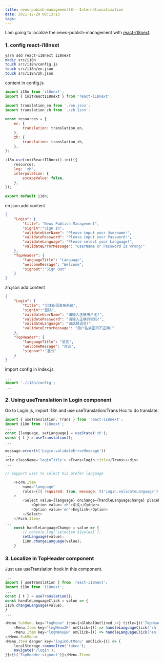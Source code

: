 ```yaml
---
title: news-pubish-management(8)--Internationalization
date: 2021-12-29 08:13:13
tags:
---
```

I am going to localize the news-publish-management with [react-i18next](https://react.i18next.com/).

### 1. config react-i18next
```bash
yarn add react-i18next i18next
mkdir src/i18n
touch src/i18n/config.js
touch src/i18n/en.json
touch src/i18n/zh.json
```
content in config.js
```javascript
import i18n from 'i18next';
import { initReactI18next } from 'react-i18next';
 
import translation_en from './en.json';
import translation_zh from './zh.json';
 
const resources = {
    en: {
        translation: translation_en,
    },
    zh: {
        translation: translation_zh,
    },
};
 
i18n.use(initReactI18next).init({
    resources,
    lng: 'zh',
    interpolation: {
        escapeValue: false,
    },
});
 
export default i18n;
```

en.json add content
```json
{
    "Login": {
        "title": "News Publish Management",
        "signin":"Sign In",
        "validateUserName": "Please input your Username!",
        "validatePassword": "Please input your Password!",
        "validateLanguage": "Please select your Language!",
        "validateErrorMessage": "UserName or Password is wrong!"
    },
    "TopHeader": {
        "languageTitle": "Language",
        "welcomeMessage": "Welcome",
        "signout":"Sign Out"
    }
}
```
zh.json add content
```json
{
    "Login": {
        "title": "全球新闻发布系统",
        "signin":"登陆",
        "validateUserName": "请输入正确用户名!",
        "validatePassword": "请输入正确的密码!",
        "validateLanguage": "请选择语言!",
        "validateErrorMessage": "用户名或密码不正确!"
    },
    "TopHeader": {
        "languageTitle": "语言",
        "welcomeMessage": "欢迎",
        "signout":"退出"
    }
}
```
import config in index.js
``` javascript
...
import './i18n/config';
...
```
### 2. Using useTranslation in Login component
Go to Login.js, import i18n and use useTranslation/Trans Hoc to do translate.
```javascript
import { useTranslation, Trans } from 'react-i18next';
import i18n from 'i18next';
...
const [language, setLanguage] = useState('zh');
const { t } = useTranslation();
...

message.error(t('Login.validateErrorMessage'))
...
<div className='loginTitle'> <Trans>login.title</Trans></div>
...

// support user to select his prefer language

    <Form.Item
        name="language"
        rules={[{ required: true, message: t('Login.validateLanguage') }]}
    >
        <Select value={language} onChange={handleLanguageChange} placeholder={<GlobalOutlined className="site-form-item-icon" />} >
            <Option value='zh'>中文</Option>
            <Option value='en'>English</Option>
        </Select>
    </Form.Item>
...
    const handleLanguageChange = value => {
        // console.log(`selected ${value}`);
        setLanguage(value);
        i18n.changeLanguage(value);
    }

```
### 3. Localize in TopHeader component
Just use useTranslation hook in this component.
```javascript
...
import { useTranslation } from 'react-i18next';
import i18n from 'i18next';
...
const { t } = useTranslation();
const handleLanguageClick = value => {
i18n.changeLanguage(value);
}
...

<Menu.SubMenu key="lngMenu" icon={<GlobalOutlined />} title={t('TopHeader.languageTitle')}>
    <Menu.Item key="lngMenuZH" onClick={() => handleLanguageClick('zh')}>中文</Menu.Item>
    <Menu.Item key="lngMenuEN" onClick={() => handleLanguageClick('en')}>English</Menu.Item>
</Menu.SubMenu>
<Menu.Item danger key='loginOutMenu' onClick={() => {
    localStorage.removeItem('token');
    navigate('/login');
}}>{t('TopHeader.signout')}</Menu.Item>
```